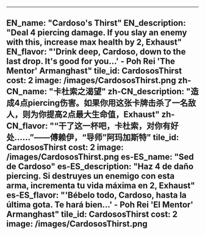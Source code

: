 ---

EN_name: "Cardoso's Thirst"
EN_description: "Deal 4 piercing damage. If you slay an enemy with this, increase max health by 2, Exhaust"
EN_flavor: "'Drink deep, Cardoso, down to the last drop. It's good for you...' - Poh Rei 'The Mentor' Armanghast"
tile_id: CardososThirst
cost: 2
image: /images/CardososThirst.png
zh-CN_name: "卡杜索之渴望"
zh-CN_description: "造成4点piercing伤害。如果你用这张卡牌击杀了一名敌人，则为你提高2点最大生命值，Exhaust"
zh-CN_flavor: "“干了这一杯吧，卡杜索，对你有好处……”——傅赖伊，“导师”阿玛加斯特"
tile_id: CardososThirst
cost: 2
image: /images/CardososThirst.png
es-ES_name: "Sed de Cardoso"
es-ES_description: "Haz 4 de daño piercing. Si destruyes un enemigo con esta arma, incrementa tu vida máxima en 2, Exhaust"
es-ES_flavor: "'Bébelo todo, Cardoso, hasta la última gota. Te hará bien...' - Poh Rei 'El Mentor' Armanghast"
tile_id: CardososThirst
cost: 2
image: /images/CardososThirst.png
---